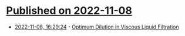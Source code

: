 # [Published on 2022-11-08](index.md)

* [2022-11-08, 16:29:24](https://news.ycombinator.com/item?id=33520830) - [Optimum Dilution in Viscous Liquid Filtration](https://pubs.acs.org/doi/pdf/10.1021/ie50446a024)
